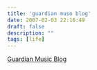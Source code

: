 ```yaml
---
title: 'guardian muso blog'
date: 2007-02-03 22:16:49
draft: false
description: ""
tags: [life]
---
```


[Guardian Music Blog](http://blogs.guardian.co.uk/music/)